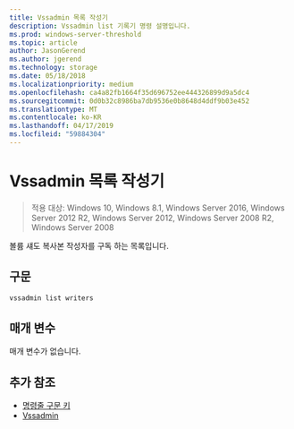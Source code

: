 ```yaml
---
title: Vssadmin 목록 작성기
description: Vssadmin list 기록기 명령 설명입니다.
ms.prod: windows-server-threshold
ms.topic: article
author: JasonGerend
ms.author: jgerend
ms.technology: storage
ms.date: 05/18/2018
ms.localizationpriority: medium
ms.openlocfilehash: ca4a82fb1664f35d696752ee444326899d9a5dc4
ms.sourcegitcommit: 0d0b32c8986ba7db9536e0b8648d4ddf9b03e452
ms.translationtype: MT
ms.contentlocale: ko-KR
ms.lasthandoff: 04/17/2019
ms.locfileid: "59884304"
---
```

# <a name="vssadmin-list-writers"></a>Vssadmin 목록 작성기

>적용 대상: Windows 10, Windows 8.1, Windows Server 2016, Windows Server 2012 R2, Windows Server 2012, Windows Server 2008 R2, Windows Server 2008

볼륨 섀도 복사본 작성자를 구독 하는 목록입니다.

## <a name="syntax"></a>구문

```PowerShell
vssadmin list writers
```

## <a name="parameters"></a>매개 변수

매개 변수가 없습니다.

## <a name="additional-references"></a>추가 참조

* [명령줄 구문 키](https://docs.microsoft.com/previous-versions/windows/it-pro/windows-server-2012-r2-and-2012/cc771080(v%3dws.11))
* [Vssadmin](vssadmin.md)